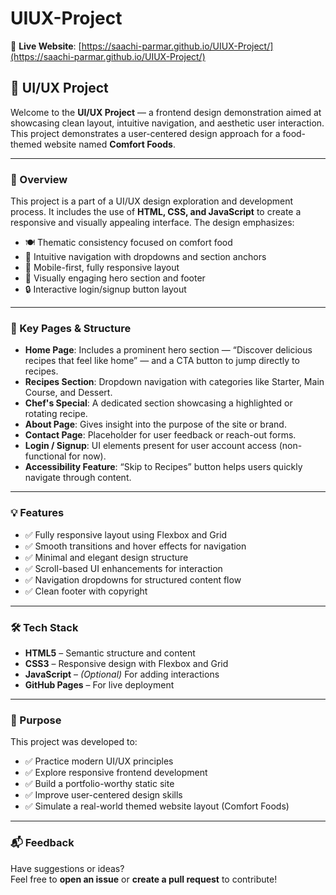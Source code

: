 # UIUX-Project  
🔗 **Live Website**: [https://saachi-parmar.github.io/UIUX-Project/](https://saachi-parmar.github.io/UIUX-Project/)

## 🎨 UI/UX Project

Welcome to the **UI/UX Project** — a frontend design demonstration aimed at showcasing clean layout, intuitive navigation, and aesthetic user interaction. This project demonstrates a user-centered design approach for a food-themed website named **Comfort Foods**.

---

### 📌 Overview

This project is a part of a UI/UX design exploration and development process. It includes the use of **HTML, CSS, and JavaScript** to create a responsive and visually appealing interface. The design emphasizes:

- 🍽️ Thematic consistency focused on comfort food  
- 🧭 Intuitive navigation with dropdowns and section anchors  
- 📱 Mobile-first, fully responsive layout  
- 🎨 Visually engaging hero section and footer  
- 🔒 Interactive login/signup button layout  

---

### 🧾 Key Pages & Structure

- **Home Page**: Includes a prominent hero section — “Discover delicious recipes that feel like home” — and a CTA button to jump directly to recipes.
- **Recipes Section**: Dropdown navigation with categories like Starter, Main Course, and Dessert.
- **Chef's Special**: A dedicated section showcasing a highlighted or rotating recipe.
- **About Page**: Gives insight into the purpose of the site or brand.
- **Contact Page**: Placeholder for user feedback or reach-out forms.
- **Login / Signup**: UI elements present for user account access (non-functional for now).
- **Accessibility Feature**: “Skip to Recipes” button helps users quickly navigate through content.

---

### 💡 Features

- ✅ Fully responsive layout using Flexbox and Grid  
- ✅ Smooth transitions and hover effects for navigation  
- ✅ Minimal and elegant design structure  
- ✅ Scroll-based UI enhancements for interaction  
- ✅ Navigation dropdowns for structured content flow  
- ✅ Clean footer with copyright

---

### 🛠️ Tech Stack

- **HTML5** – Semantic structure and content  
- **CSS3** – Responsive design with Flexbox and Grid  
- **JavaScript** – *(Optional)* For adding interactions  
- **GitHub Pages** – For live deployment  

---

### 🎯 Purpose

This project was developed to:

- ✅ Practice modern UI/UX principles  
- ✅ Explore responsive frontend development  
- ✅ Build a portfolio-worthy static site  
- ✅ Improve user-centered design skills  
- ✅ Simulate a real-world themed website layout (Comfort Foods)

---

### 📬 Feedback

Have suggestions or ideas?  
Feel free to **open an issue** or **create a pull request** to contribute!
